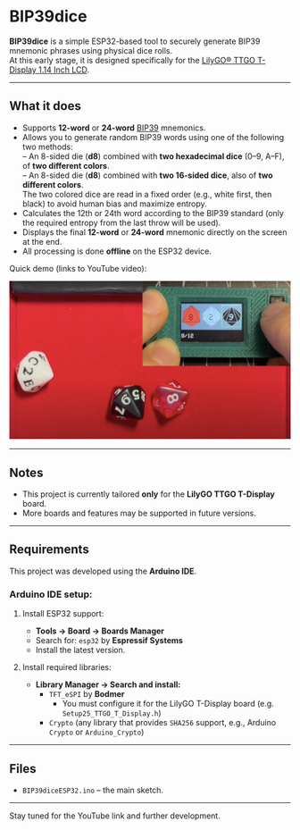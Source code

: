 # BIP39dice

**BIP39dice** is a simple ESP32-based tool to securely generate BIP39 mnemonic phrases using physical dice rolls.  
At this early stage, it is designed specifically for the [LilyGO® TTGO T-Display 1.14 Inch LCD](https://lilygo.cc/products/lilygo%C2%AE-ttgo-t-display-1-14-inch-lcd-esp32-control-board).

---

## What it does

- Supports **12-word** or **24-word** [BIP39](https://github.com/bitcoin/bips/blob/master/bip-0039.mediawiki) mnemonics.
- Allows you to generate random BIP39 words using one of the following two methods:  
  – An 8-sided die (**d8**) combined with **two hexadecimal dice** (0–9, A–F), of **two different colors**.  
  – An 8-sided die (**d8**) combined with **two 16-sided dice**, also of **two different colors**.  
  The two colored dice are read in a fixed order (e.g., white first, then black) to avoid human bias and maximize entropy.
- Calculates the 12th or 24th word according to the BIP39 standard (only the required entropy from the last throw will be used).
- Displays the final **12-word** or **24-word** mnemonic directly on the screen at the end.
- All processing is done **offline** on the ESP32 device.

Quick demo (links to YouTube video):

<a href="https://youtu.be/SdviQpSpwHA">
  <img src="images/YTdemo010.jpg" alt="Watch the demo" width="640"/>
</a>


---

## Notes

- This project is currently tailored **only** for the **LilyGO TTGO T-Display** board.
- More boards and features may be supported in future versions.

---

## Requirements

This project was developed using the **Arduino IDE**.

### Arduino IDE setup:

1. Install ESP32 support:
   - **Tools → Board → Boards Manager**
   - Search for: `esp32` by **Espressif Systems**
   - Install the latest version.

2. Install required libraries:
   - **Library Manager → Search and install:**
     - `TFT_eSPI` by **Bodmer**
       - You must configure it for the LilyGO T-Display board (e.g. `Setup25_TTGO_T_Display.h`)
     - `Crypto` (any library that provides `SHA256` support, e.g., Arduino `Crypto` or `Arduino_Crypto`)

---

## Files

- `BIP39diceESP32.ino` – the main sketch.

---

Stay tuned for the YouTube link and further development.
